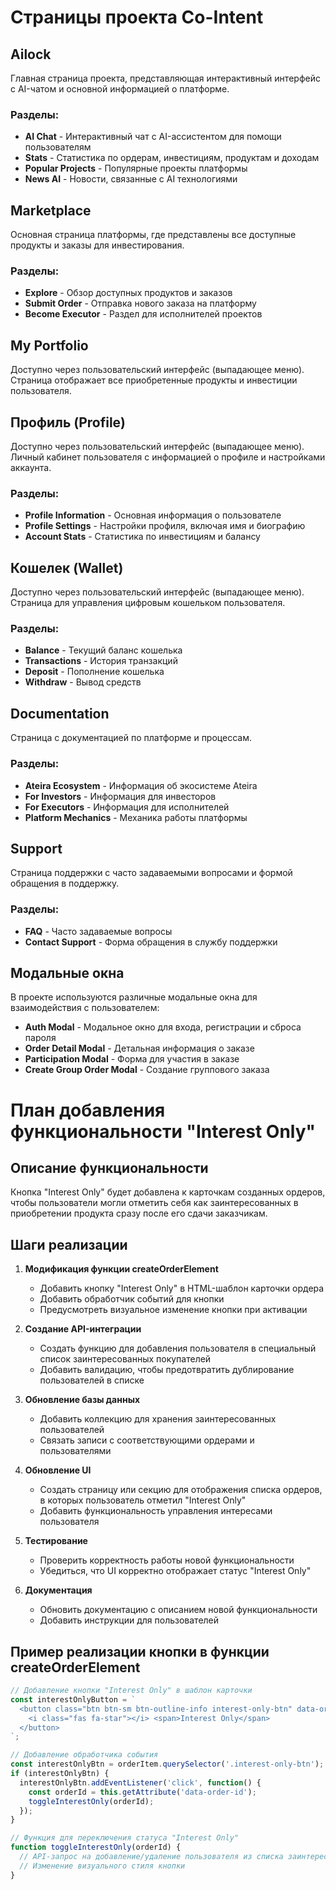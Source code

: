 # Страницы проекта Co-Intent

## Ailock
Главная страница проекта, представляющая интерактивный интерфейс с AI-чатом и основной информацией о платформе.

### Разделы:
- **AI Chat** - Интерактивный чат с AI-ассистентом для помощи пользователям
- **Stats** - Статистика по ордерам, инвестициям, продуктам и доходам
- **Popular Projects** - Популярные проекты платформы
- **News AI** - Новости, связанные с AI технологиями

## Marketplace
Основная страница платформы, где представлены все доступные продукты и заказы для инвестирования.

### Разделы:
- **Explore** - Обзор доступных продуктов и заказов
- **Submit Order** - Отправка нового заказа на платформу
- **Become Executor** - Раздел для исполнителей проектов

## My Portfolio
Доступно через пользовательский интерфейс (выпадающее меню). Страница отображает все приобретенные продукты и инвестиции пользователя.

## Профиль (Profile)
Доступно через пользовательский интерфейс (выпадающее меню). Личный кабинет пользователя с информацией о профиле и настройками аккаунта.

### Разделы:
- **Profile Information** - Основная информация о пользователе
- **Profile Settings** - Настройки профиля, включая имя и биографию
- **Account Stats** - Статистика по инвестициям и балансу

## Кошелек (Wallet)
Доступно через пользовательский интерфейс (выпадающее меню). Страница для управления цифровым кошельком пользователя.

### Разделы:
- **Balance** - Текущий баланс кошелька
- **Transactions** - История транзакций
- **Deposit** - Пополнение кошелька
- **Withdraw** - Вывод средств

## Documentation
Страница с документацией по платформе и процессам.

### Разделы:
- **Ateira Ecosystem** - Информация об экосистеме Ateira
- **For Investors** - Информация для инвесторов
- **For Executors** - Информация для исполнителей
- **Platform Mechanics** - Механика работы платформы

## Support
Страница поддержки с часто задаваемыми вопросами и формой обращения в поддержку.

### Разделы:
- **FAQ** - Часто задаваемые вопросы
- **Contact Support** - Форма обращения в службу поддержки

## Модальные окна
В проекте используются различные модальные окна для взаимодействия с пользователем:

- **Auth Modal** - Модальное окно для входа, регистрации и сброса пароля
- **Order Detail Modal** - Детальная информация о заказе
- **Participation Modal** - Форма для участия в заказе
- **Create Group Order Modal** - Создание группового заказа

# План добавления функциональности "Interest Only"

## Описание функциональности
Кнопка "Interest Only" будет добавлена к карточкам созданных ордеров, чтобы пользователи могли отметить себя как заинтересованных в приобретении продукта сразу после его сдачи заказчикам.

## Шаги реализации

1. **Модификация функции createOrderElement**
   - Добавить кнопку "Interest Only" в HTML-шаблон карточки ордера
   - Добавить обработчик событий для кнопки
   - Предусмотреть визуальное изменение кнопки при активации

2. **Создание API-интеграции**
   - Создать функцию для добавления пользователя в специальный список заинтересованных покупателей
   - Добавить валидацию, чтобы предотвратить дублирование пользователей в списке

3. **Обновление базы данных**
   - Добавить коллекцию для хранения заинтересованных пользователей
   - Связать записи с соответствующими ордерами и пользователями

4. **Обновление UI**
   - Создать страницу или секцию для отображения списка ордеров, в которых пользователь отметил "Interest Only"
   - Добавить функциональность управления интересами пользователя

5. **Тестирование**
   - Проверить корректность работы новой функциональности
   - Убедиться, что UI корректно отображает статус "Interest Only"

6. **Документация**
   - Обновить документацию с описанием новой функциональности
   - Добавить инструкции для пользователей

## Пример реализации кнопки в функции createOrderElement

```javascript
// Добавление кнопки "Interest Only" в шаблон карточки
const interestOnlyButton = `
  <button class="btn btn-sm btn-outline-info interest-only-btn" data-order-id="${order.id}">
    <i class="fas fa-star"></i> <span>Interest Only</span>
  </button>
`;

// Добавление обработчика события
const interestOnlyBtn = orderItem.querySelector('.interest-only-btn');
if (interestOnlyBtn) {
  interestOnlyBtn.addEventListener('click', function() {
    const orderId = this.getAttribute('data-order-id');
    toggleInterestOnly(orderId);
  });
}

// Функция для переключения статуса "Interest Only"
function toggleInterestOnly(orderId) {
  // API-запрос на добавление/удаление пользователя из списка заинтересованных
  // Изменение визуального стиля кнопки
}